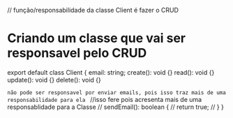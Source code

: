 // função/responsabilidade da classe Client é fazer o CRUD

# Criando um classe que vai ser responsavel pelo CRUD
export default class Client {
  email: string;
  create(): void {}
  read(): void {}
  update(): void {}
  delete(): void {}
  
  `não pode ser responsavel por enviar emails, pois isso traz mais de uma responsabilidade para ela ` 
  //isso fere pois acresenta mais de uma responsablidade para a Classe
  //   sendEmail(): boolean {
  //     return true;
  //   }
}
